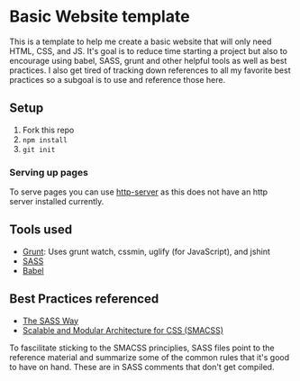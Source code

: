 # Basic Website template

This is a template to help me create a basic website that will only need HTML, CSS, and JS. It's goal is to reduce time starting a project but also to encourage using babel, SASS, grunt and other helpful tools as well as best practices. I also get tired of tracking down references to all my favorite best practices so a subgoal is to use and reference those here.

## Setup

1. Fork this repo
2. `npm install`
3. `git init`

### Serving up pages

To serve pages you can use [http-server](https://github.com/indexzero/http-server) as this does not have an http server installed currently. 

## Tools used

* [Grunt](http://gruntjs.com/): Uses grunt watch, cssmin, uglify (for JavaScript), and jshint
* [SASS](http://sass-lang.com/guide)
* [Babel](http://babeljs.io/)

## Best Practices referenced

* [The SASS Way](http://thesassway.com/beginner/how-to-structure-a-sass-project)
* [Scalable and Modular Architecture for CSS (SMACSS)](https://smacss.com/book/categorizing)

To fascilitate sticking to the SMACSS principlies, SASS files point to the reference material and summarize some of the common rules that it's good to have on hand. These are in SASS comments that don't get compiled.